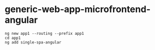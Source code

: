 # generic-web-app-microfrontend-angular
```
ng new app1 --routing --prefix app1
cd app1
ng add single-spa-angular
```